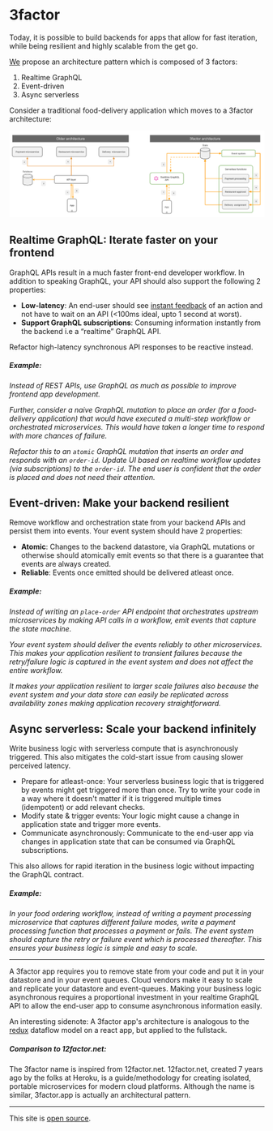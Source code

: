 # 3factor

Today, it is possible to build backends for apps that allow for fast iteration, while being resilient and highly scalable from the get go. 

[We](https://hasura.io) propose an architecture pattern which is composed of 3 factors:

1. Realtime GraphQL
2. Event-driven
3. Async serverless

Consider a traditional food-delivery application which moves to a 3factor architecture:

![3 factor architecture](./3factor-migration.png)


## Realtime GraphQL: Iterate faster on your frontend

GraphQL APIs result in a much faster front-end developer workflow. In addition to speaking GraphQL, your API should also support the following 2 properties:

- **Low-latency**: An end-user should see [instant
  feedback](https://stackoverflow.com/a/164290/3364697) of an action and not
  have to wait on an API (<100ms ideal, upto 1 second at worst).
- **Support GraphQL subscriptions**: Consuming information
  instantly from the backend i.e a “realtime” GraphQL API. 
  
Refactor high-latency synchronous API responses to be reactive instead.

##### Example: 
*Instead of REST APIs, use GraphQL as much as possible to improve frontend app
development.* 

*Further, consider a naive GraphQL mutation to place an order (for a food-delivery application)
that would have executed a multi-step workflow or orchestrated microservices. This would have 
taken a longer time to respond with more chances of failure.*

*Refactor this to an `atomic` GraphQL mutation that inserts an order and responds with an `order-id`. Update UI based on
realtime workflow updates (via subscriptions) to the `order-id`. The end user is confident that the order is placed and does not need their attention.*

## Event-driven: Make your backend resilient

Remove workflow and orchestration state from your backend APIs and persist them
into events. Your event system should have 2 properties:

- **Atomic**: Changes to the backend datastore, via GraphQL mutations or otherwise should
atomically emit events so that there is a guarantee that events are always created.
- **Reliable**: Events once emitted should be delivered atleast once. 

##### Example: 
*Instead of writing an `place-order` API endpoint that orchestrates
upstream microservices by making API calls in a workflow, emit events
that capture the state machine.*

*Your event system should deliver the events reliably to other microservices. This makes your application resilient to
transient failures because the retry/failure logic is captured in the event system and does not affect the entire workflow.*

*It makes your application resilient to larger scale failures also because the
event system and your data store can easily be replicated across availability
zones making application recovery straightforward.*

## Async serverless: Scale your backend infinitely

Write business logic with serverless compute that is asynchronously triggered. 
This also mitigates the cold-start issue from causing slower perceived latency.

- Prepare for atleast-once: Your serverless business logic that is triggered by events
  might get triggered more than once. Try to write your code in a way where it doesn't 
  matter if it is triggered multiple times (idempotent) or add relevant checks.
- Modify state & trigger events: Your logic might cause a change in application state 
  and trigger more events.
- Communicate asynchronously: Communicate to the end-user app via changes in application state that can be consumed via GraphQL subscriptions.

This also allows for rapid iteration in the business logic without impacting the
GraphQL contract.

##### Example: 
*In your food ordering workflow, instead of writing a payment processing
microservice that captures different failure modes, write a payment processing
function that processes a payment or fails. The event system should capture the
retry or failure event which is processed thereafter. This ensures your business logic is simple and easy
to scale.*

---------------------------------------------------------

A 3factor app requires you to remove state from your code and put it in your
datastore and in your event queues. Cloud vendors make it easy to scale and replicate
your datastore and event-queues. Making your business logic asynchronous requires a proportional 
investment in your realtime GraphQL API to allow the end-user app to consume asynchronous information easily. 

An interesting sidenote: A 3factor app's architecture is analogous to the [redux](https://redux.js.org/) dataflow
model on a react app, but applied to the fullstack.

##### Comparison to 12factor.net:
The 3factor name is inspired from 12factor.net. 12factor.net, created 7 years ago by the folks at Heroku, is a guide/methodology for creating isolated, portable microservices for modern cloud platforms. Although the name is similar, 3factor.app is actually an architectural pattern.

---

This site is [open source](https://github.com/hasura/3factor).

